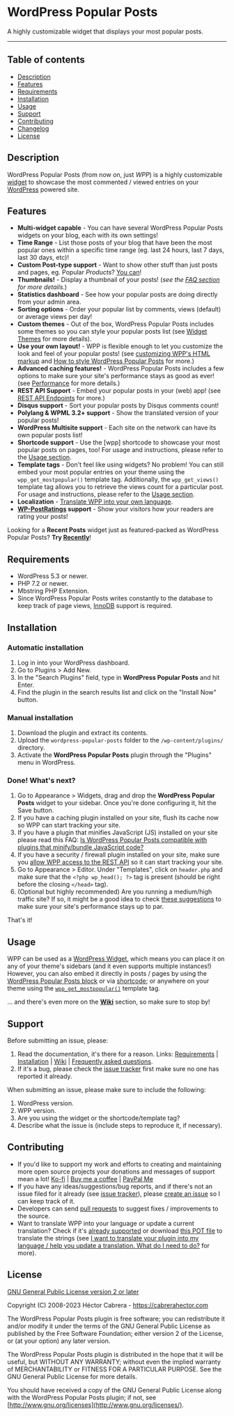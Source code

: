 # WordPress Popular Posts

A highly customizable widget that displays your most popular posts.

----
## Table of contents
 
* [Description](https://github.com/cabrerahector/wordpress-popular-posts#description)
* [Features](https://github.com/cabrerahector/wordpress-popular-posts#features)
* [Requirements](https://github.com/cabrerahector/wordpress-popular-posts#requirements)
* [Installation](https://github.com/cabrerahector/wordpress-popular-posts#installation)
* [Usage](https://github.com/cabrerahector/wordpress-popular-posts#usage)
* [Support](https://github.com/cabrerahector/wordpress-popular-posts#support)
* [Contributing](https://github.com/cabrerahector/wordpress-popular-posts#contributing)
* [Changelog](https://github.com/cabrerahector/wordpress-popular-posts/blob/master/changelog.md)
* [License](https://github.com/cabrerahector/wordpress-popular-posts#license)


## Description

WordPress Popular Posts (from now on, just *WPP*) is a highly customizable [widget](https://wordpress.org/plugins/wordpress-popular-posts/) to showcase the most commented / viewed entries on your [WordPress](https://wordpress.org/) powered site.


## Features

* **Multi-widget capable** - You can have several WordPress Popular Posts widgets on your blog, each with its own settings!
* **Time Range** - List those posts of your blog that have been the most popular ones within a specific time range (eg. last 24 hours, last 7 days, last 30 days, etc)!
* **Custom Post-type support** - Want to show other stuff than just posts and pages, eg. Popular *Products*? [You can](https://github.com/cabrerahector/wordpress-popular-posts/wiki/5.-FAQ#i-want-to-have-a-popular-list-of-my-custom-post-type-how-can-i-do-that)!
* **Thumbnails!** - Display a thumbnail of your posts! (*see the [FAQ section](https://github.com/cabrerahector/wordpress-popular-posts/wiki/5.-FAQ#how-does-wordpress-popular-posts-pick-my-posts-thumbnails) for more details*.)
* **Statistics dashboard** - See how your popular posts are doing directly from your admin area.
* **Sorting options** - Order your popular list by comments, views (default) or average views per day!
* **Custom themes** - Out of the box, WordPress Popular Posts includes some themes so you can style your popular posts list (see [Widget Themes](https://github.com/cabrerahector/wordpress-popular-posts/wiki/6.-Styling-the-list#themes) for more details).
* **Use your own layout!** - WPP is flexible enough to let you customize the look and feel of your popular posts! (see [customizing WPP's HTML markup](https://github.com/cabrerahector/wordpress-popular-posts/wiki/5.-FAQ#how-can-i-use-my-own-html-markup-with-your-plugin) and [How to style WordPress Popular Posts](https://github.com/cabrerahector/wordpress-popular-posts/wiki/6.-Styling-the-list) for more.)
* **Advanced caching features!** - WordPress Popular Posts includes a few options to make sure your site's performance stays as good as ever! (see [Performance](https://github.com/cabrerahector/wordpress-popular-posts/wiki/7.-Performance) for more details.)
* **REST API Support** - Embed your popular posts in your (web) app! (see [REST API Endpoints](https://github.com/cabrerahector/wordpress-popular-posts/wiki/8.-REST-API-Endpoints) for more.)
* **Disqus support** - Sort your popular posts by Disqus comments count!
* **Polylang & WPML 3.2+ support** - Show the translated version of your popular posts!
* **WordPress Multisite support** - Each site on the network can have its own popular posts list!
* **Shortcode support** - Use the [wpp] shortcode to showcase your most popular posts on pages, too! For usage and instructions, please refer to the [Usage section](https://github.com/cabrerahector/wordpress-popular-posts/#usage).
* **Template tags** - Don't feel like using widgets? No problem! You can still embed your most popular entries on your theme using the `wpp_get_mostpopular()` template tag. Additionally, the `wpp_get_views()` template tag allows you to retrieve the views count for a particular post. For usage and instructions, please refer to the [Usage section](https://github.com/cabrerahector/wordpress-popular-posts/#usage).
* **Localization** - [Translate WPP into your own language](https://github.com/cabrerahector/wordpress-popular-posts/wiki/5.-FAQ#i-want-to-translate-your-plugin-into-my-language--help-you-update-a-translation-what-do-i-need-to-do).
* **[WP-PostRatings](https://wordpress.org/plugins/wp-postratings/) support** - Show your visitors how your readers are rating your posts!

Looking for a **Recent Posts** widget just as featured-packed as WordPress Popular Posts? **Try [Recently](https://wordpress.org/plugins/recently/)**!


## Requirements

* WordPress 5.3 or newer.
* PHP 7.2 or newer.
* Mbstring PHP Extension.
* Since WordPress Popular Posts writes constantly to the database to keep track of page views, [InnoDB](https://en.wikipedia.org/wiki/InnoDB) support is required.


## Installation

### Automatic installation ###

1. Log in into your WordPress dashboard.
2. Go to Plugins > Add New.
3. In the "Search Plugins" field, type in **WordPress Popular Posts** and hit Enter.
4. Find the plugin in the search results list and click on the "Install Now" button.

### Manual installation ###

1. Download the plugin and extract its contents.
2. Upload the `wordpress-popular-posts` folder to the `/wp-content/plugins/` directory.
3. Activate the **WordPress Popular Posts** plugin through the "Plugins" menu in WordPress.

### Done! What's next? ###

1. Go to Appearance > Widgets, drag and drop the **WordPress Popular Posts** widget to your sidebar. Once you're done configuring it, hit the Save button.
2. If you have a caching plugin installed on your site, flush its cache now so WPP can start tracking your site.
3. If you have a plugin that minifies JavaScript (JS) installed on your site please read this FAQ: [Is WordPress Popular Posts compatible with plugins that minify/bundle JavaScript code?](https://github.com/cabrerahector/wordpress-popular-posts/wiki/5.-FAQ#is-wordpress-popular-posts-compatible-with-plugins-that-minifybundle-javascript-code)
4. If you have a security / firewall plugin installed on your site, make sure you [allow WPP access to the REST API](https://wordpress.org/support/topic/wpp-does-not-count-properly/#post-10411163) so it can start tracking your site.
5. Go to Appearance > Editor. Under "Templates", click on `header.php` and make sure that the `<?php wp_head(); ?>` tag is present (should be right before the closing `</head>` tag).
6. (Optional but highly recommended) Are you running a medium/high traffic site? If so, it might be a good idea to check [these suggestions](https://github.com/cabrerahector/wordpress-popular-posts/wiki/7.-Performance) to make sure your site's performance stays up to par.

That's it!


## Usage

WPP can be used as a [WordPress Widget](https://wordpress.org/support/article/wordpress-widgets/), which means you can place it on any of your theme's sidebars (and it even supports multiple instances!) However, you can also embed it directly in posts / pages by using the [WordPress Popular Posts block](https://github.com/cabrerahector/wordpress-popular-posts/wiki/1.-Using-WPP-on-posts-&-pages#the-wordpress-popular-posts-block) or via [shortcode](https://github.com/cabrerahector/wordpress-popular-posts/wiki/1.-Using-WPP-on-posts-&-pages#the-wpp-shortcode); or anywhere on your theme using the [`wpp_get_mostpopular()`](https://github.com/cabrerahector/wordpress-popular-posts/wiki/2.-Template-tags#wpp_get_mostpopular) template tag.

... and there's even more on the **[Wiki](https://github.com/cabrerahector/wordpress-popular-posts/wiki)** section, so make sure to stop by!


## Support

Before submitting an issue, please:

1. Read the documentation, it's there for a reason. Links: [Requirements](https://github.com/cabrerahector/wordpress-popular-posts#requirements) | [Installation](https://github.com/cabrerahector/wordpress-popular-posts#installation) | [Wiki](https://github.com/cabrerahector/wordpress-popular-posts/wiki) | [Frequently asked questions](https://github.com/cabrerahector/wordpress-popular-posts/wiki/5.-FAQ).
2. If it's a bug, please check the [issue tracker](https://github.com/cabrerahector/wordpress-popular-posts/issues) first make sure no one has reported it already.

When submitting an issue, please make sure to include the following:

1. WordPress version.
2. WPP version.
3. Are you using the widget or the shortcode/template tag?
4. Describe what the issue is (include steps to reproduce it, if necessary).


## Contributing

* If you'd like to support my work and efforts to creating and maintaining more open source projects your donations and messages of support mean a lot! [Ko-fi](https://ko-fi.com/cabrerahector) | [Buy me a coffee](https://www.buymeacoffee.com/cabrerahector) | [PayPal Me](https://paypal.me/cabrerahector)
* If you have any ideas/suggestions/bug reports, and if there's not an issue filed for it already (see [issue tracker](https://github.com/cabrerahector/wordpress-popular-posts/issues)), please [create an issue](https://github.com/cabrerahector/wordpress-popular-posts/issues/new/choose) so I can keep track of it.
* Developers can send [pull requests](https://help.github.com/articles/using-pull-requests) to suggest fixes / improvements to the source.
* Want to translate WPP into your language or update a current translation? Check if it's [already supported](https://translate.wordpress.org/projects/wp-plugins/wordpress-popular-posts/) or download [this POT file](https://github.com/cabrerahector/wordpress-popular-posts/tree/master/i18n) to translate the strings (see [I want to translate your plugin into my language / help you update a translation. What do I need to do?](https://github.com/cabrerahector/wordpress-popular-posts/wiki/5.-FAQ#i-want-to-translate-your-plugin-into-my-language--help-you-update-a-translation-what-do-i-need-to-do) for more).


## License

[GNU General Public License version 2 or later](http://www.gnu.org/licenses/gpl-2.0.html)

Copyright (C) 2008-2023  Héctor Cabrera - https://cabrerahector.com

The WordPress Popular Posts plugin is free software; you can redistribute it and/or
modify it under the terms of the GNU General Public License
as published by the Free Software Foundation; either version 2
of the License, or (at your option) any later version.

The WordPress Popular Posts plugin is distributed in the hope that it will be useful,
but WITHOUT ANY WARRANTY; without even the implied warranty of
MERCHANTABILITY or FITNESS FOR A PARTICULAR PURPOSE.  See the
GNU General Public License for more details.

You should have received a copy of the GNU General Public License
along with the WordPress Popular Posts plugin; if not, see [http://www.gnu.org/licenses](http://www.gnu.org/licenses/).
